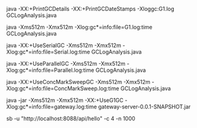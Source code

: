 java -XX:+PrintGCDetails -XX:+PrintGCDateStamps -Xloggc:G1.log GCLogAnalysis.java

java -Xms512m -Xmx512m -Xlog:gc*=info:file=G1.log:time GCLogAnalysis.java

java -XX:+UseSerialGC -Xms512m -Xmx512m -Xlog:gc*=info:file=Serial.log:time GCLogAnalysis.java

java -XX:+UseParallelGC -Xms512m -Xmx512m -Xlog:gc*=info:file=Parallel.log:time GCLogAnalysis.java

java -XX:+UseConcMarkSweepGC -Xms512m -Xmx512m -Xlog:gc*=info:file=ConcMarkSweep.log:time GCLogAnalysis.java


java -jar -Xms512m -Xmx512m -XX:+UseG1GC -Xlog:gc*=info:file=gateway.log:time gateway-server-0.0.1-SNAPSHOT.jar

sb -u "http://localhost:8088/api/hello" -c 4 -n 1000
















